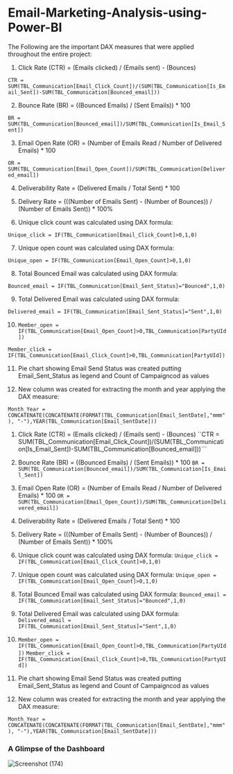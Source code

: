 # Email-Marketing-Analysis-using-Power-BI

The Following are the important DAX measures that were applied throughout the entire project:

1. Click Rate (CTR) = (Emails clicked) / (Emails sent) - (Bounces)

```CTR = SUM(TBL_Communication[Email_Click_Count])/(SUM(TBL_Communication[Is_Email_Sent])-SUM(TBL_Communication[Bounced_email]))```

2. Bounce Rate (BR) = ((Bounced Emails) / (Sent Emails)) *  100

```BR = SUM(TBL_Communication[Bounced_email])/SUM(TBL_Communication[Is_Email_Sent])```

3. Email Open Rate (OR) = (Number of Emails Read / Number of Delivered Emails) * 100

```OR = SUM(TBL_Communication[Email_Open_Count])/SUM(TBL_Communication[Delivered_email]) ```

4. Deliverability Rate = (Delivered Emails / Total Sent) * 100

5. Delivery Rate = (((Number of Emails Sent) - (Number of Bounces)) / (Number of Emails Sent)) * 100%

6. Unique click count was calculated using DAX formula: 

```Unique_click = IF(TBL_Communication[Email_Click_Count]>0,1,0)```

7. Unique open count was calculated using DAX formula:

```Unique_open = IF(TBL_Communication[Email_Open_Count]>0,1,0)```

8. Total Bounced Email was calculated using DAX formula: 

```Bounced_email = IF(TBL_Communication[Email_Sent_Status]="Bounced",1,0)```
 
9. Total Delivered Email was calculated using DAX formula: 

```Delivered_email = IF(TBL_Communication[Email_Sent_Status]="Sent",1,0)```

10. ```Member_open = IF(TBL_Communication[Email_Open_Count]>0,TBL_Communication[PartyUId])```
   
   ```Member_click = IF(TBL_Communication[Email_Click_Count]>0,TBL_Communication[PartyUId])```

11. Pie chart showing Email Send Status was created putting Email_Sent_Status as legend and Count of Campaigncod as values

12. New column was created for extracting the month and year applying the DAX measure: 

```Month_Year = CONCATENATE(CONCATENATE(FORMAT(TBL_Communication[Email_SentDate],"mmm"), "-"),YEAR(TBL_Communication[Email_SentDate]))```
1. Click Rate (CTR) = (Emails clicked) / (Emails sent) - (Bounces)
``CTR = SUM(TBL_Communication[Email_Click_Count])/(SUM(TBL_Communication[Is_Email_Sent])-SUM(TBL_Communication[Bounced_email]))```

2. Bounce Rate (BR) = ((Bounced Emails) / (Sent Emails)) *  100
```BR = SUM(TBL_Communication[Bounced_email])/SUM(TBL_Communication[Is_Email_Sent])```

3. Email Open Rate (OR) = (Number of Emails Read / Number of Delivered Emails) * 100
```OR = SUM(TBL_Communication[Email_Open_Count])/SUM(TBL_Communication[Delivered_email]) ```

4. Deliverability Rate = (Delivered Emails / Total Sent) * 100

5. Delivery Rate = (((Number of Emails Sent) - (Number of Bounces)) / (Number of Emails Sent)) * 100%

6. Unique click count was calculated using DAX formula: 
```Unique_click = IF(TBL_Communication[Email_Click_Count]>0,1,0)```

7. Unique open count was calculated using DAX formula:
```Unique_open = IF(TBL_Communication[Email_Open_Count]>0,1,0)```

8. Total Bounced Email was calculated using DAX formula: 
```Bounced_email = IF(TBL_Communication[Email_Sent_Status]="Bounced",1,0)```
 
9. Total Delivered Email was calculated using DAX formula: 
```Delivered_email = IF(TBL_Communication[Email_Sent_Status]="Sent",1,0)```

10. ```Member_open = IF(TBL_Communication[Email_Open_Count]>0,TBL_Communication[PartyUId])```
   ```Member_click = IF(TBL_Communication[Email_Click_Count]>0,TBL_Communication[PartyUId])```

11. Pie chart showing Email Send Status was created putting Email_Sent_Status as legend and Count of Campaigncod as values

12. New column was created for extracting the month and year applying the DAX measure: 

```Month_Year = CONCATENATE(CONCATENATE(FORMAT(TBL_Communication[Email_SentDate],"mmm"), "-"),YEAR(TBL_Communication[Email_SentDate]))```


### A Glimpse of the Dashboard

![Screenshot (174)](https://user-images.githubusercontent.com/75041273/133941108-c6ee113b-7a78-4a98-8d63-fa8b32c65d5f.png)
